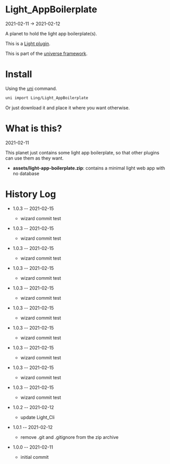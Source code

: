 Light_AppBoilerplate
===========
2021-02-11 -> 2021-02-12



A planet to hold the light app boilerplate(s).


This is a [Light plugin](https://github.com/lingtalfi/Light/blob/master/doc/pages/plugin.md).

This is part of the [universe framework](https://github.com/karayabin/universe-snapshot).


Install
==========
Using the [uni](https://github.com/lingtalfi/universe-naive-importer) command.
```bash
uni import Ling/Light_AppBoilerplate
```

Or just download it and place it where you want otherwise.






What is this?
=======
2021-02-11


This planet just contains some light app boilerplate, so that other plugins can use them as they want.


- **assets/light-app-boilerplate.zip**: contains a minimal light web app with no database










History Log
=============

- 1.0.3 -- 2021-02-15

    - wizard commit test

- 1.0.3 -- 2021-02-15

    - wizard commit test

- 1.0.3 -- 2021-02-15

    - wizard commit test

- 1.0.3 -- 2021-02-15

    - wizard commit test

- 1.0.3 -- 2021-02-15

    - wizard commit test

- 1.0.3 -- 2021-02-15

    - wizard commit test

- 1.0.3 -- 2021-02-15

    - wizard commit test

- 1.0.3 -- 2021-02-15

    - wizard commit test

- 1.0.3 -- 2021-02-15

    - wizard commit test

- 1.0.3 -- 2021-02-15

    - wizard commit test

- 1.0.2 -- 2021-02-12

    - update Light_Cli

- 1.0.1 -- 2021-02-12

    - remove .git and .gitignore from the zip archive
  
- 1.0.0 -- 2021-02-11

    - initial commit